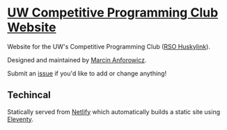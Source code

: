 # [UW Competitive Programming Club Website](https://uw-programming.netlify.app/)

Website for the UW's Competitive Programming Club ([RSO Huskylink](https://huskylink.washington.edu/organization/programming)).

Designed and maintained by [Marcin Anforowicz](https://manforowicz.github.io/).

Submit an [issue](https://github.com/manforowicz/uwcp-site/issues) if you'd like to add or change anything!

## Techincal
Statically served from [Netlify](https://www.netlify.com/) which automatically builds a static site using [Eleventy](https://www.11ty.dev/).
